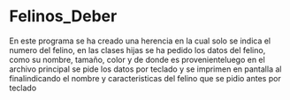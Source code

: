 # Felinos_Deber
En este programa se ha creado una herencia en la cual solo se indica el numero del felino, 
en las clases hijas se ha pedido los datos del felino, como su nombre, tamaño, color y de donde es 
provenienteluego en el archivo principal se pide los datos por teclado y se imprimen en pantalla al 
finalindicando el nombre y caracteristicas del felino que se pidio antes por teclado
